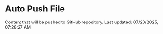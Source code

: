 # Auto Push File

Content that will be pushed to GitHub repository.
Last updated: 07/20/2025, 07:28:27 AM
